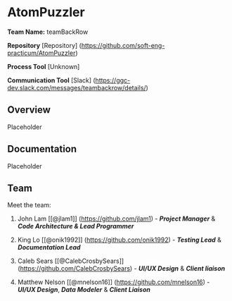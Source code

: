 # AtomPuzzler

**Team Name:** teamBackRow

**Repository** [Repository] (https://github.com/soft-eng-practicum/AtomPuzzler)

**Process Tool** [Unknown]

**Communication Tool** [Slack] (https://ggc-dev.slack.com/messages/teambackrow/details/)

## Overview
Placeholder

## Documentation
Placeholder

## Team

Meet the team:

1. John Lam [[@jlam1]] (https://github.com/jlam1) - ***Project Manager*** & ***Code Architecture & Lead Programmer***
    
2. King Lo	[[@onik1992]]
(https://github.com/onik1992) - ***Testing Lead*** & ***Documentation Lead***

3. Caleb Sears [[@CalebCrosbySears]] (https://github.com/CalebCrosbySears) - ***UI/UX Design*** & ***Client liaison***

4. Matthew Nelson [[@mnelson16]] (https://github.com/mnelson16) - ***UI/UX Design***, ***Data Modeler*** & ***Client Liaison***
    